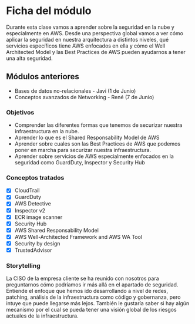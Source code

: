 # Ficha del módulo

Durante esta clase vamos a aprender sobre la seguridad en la nube y especialmente en AWS. Desde una perspectiva global vamos a ver cómo aplicar la seguridad en nuestra arquitectura a distintos niveles, qué servicios específicos tiene AWS enfocados en ella y cómo el Well Architected Model y las Best Practices de AWS pueden ayudarnos a tener una alta seguridad.

## Módulos anteriores

* Bases de datos no-relacionales - Javi (1 de Junio)
* Conceptos avanzados de Networking - René (7 de Junio)

### Objetivos

* Comprender las diferentes formas que tenemos de securizar nuestra infraestructura en la nube.
* Aprender lo que es el Shared Responsability Model de AWS
* Aprender sobre cuales son las Best Practices de AWS que podemos poner en marcha para securizar nuestra infraestructura.
* Aprender sobre servicios de AWS especialmente enfocados en la seguridad como GuardDuty, Inspector y Security Hub

### Conceptos tratados

- [x] CloudTrail
- [x] GuardDuty
- [x] AWS Detective
- [x] Inspector v2
- [x] ECR image scanner
- [x] Security Hub
- [x] AWS Shared Responsability Model
- [x] AWS Well-Architected Framework and AWS WA Tool
- [x] Security by design
- [x] TrustedAdvisor

### Storytelling

La CISO de la empresa cliente se ha reunido con nosotros para preguntarnos cómo podríamos ir más allá en el apartado de seguridad. Entiende el enfoque que hemos ido desarrollando a nivel de redes, patching, análisis de la infraestructura como código y gobernanza, pero intuye que puede llegarse más lejos. También le gustaría saber si hay algún mecanismo por el cual se pueda tener una visión global de los riesgos actuales de la infraestructura.
